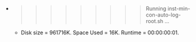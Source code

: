 * >>>>>>>>> Running inst-min-con-auto-log-root.sh ...
  * Disk size = 961716K. Space Used = 16K. Runtime = 00:00:00:01.
